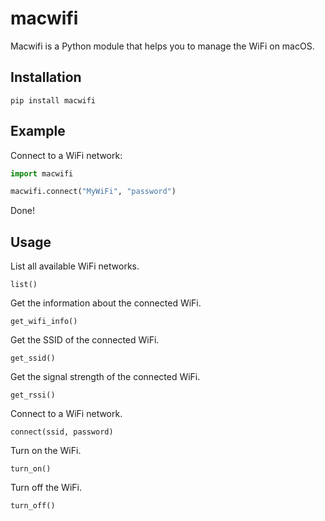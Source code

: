 # macwifi

Macwifi is a Python module that helps you to manage the WiFi on macOS.

## Installation

```
pip install macwifi
```
## Example

Connect to a WiFi network:

```python
import macwifi

macwifi.connect("MyWiFi", "password")
```

Done!

## Usage

List all available WiFi networks.

`list()`

Get the information about the connected WiFi.

`get_wifi_info()`

Get the SSID of the connected WiFi.

`get_ssid()`

Get the signal strength of the connected WiFi.

`get_rssi()`

Connect to a WiFi network.

`connect(ssid, password)`

Turn on the WiFi.

`turn_on()`

Turn off the WiFi.

`turn_off()`
